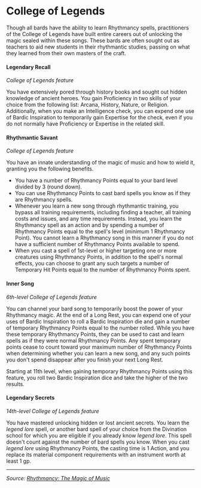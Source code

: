 # College of Legends

Though all bards have the ability to learn Rhythmancy spells, practitioners of the College of Legends have built entire careers out of unlocking the magic sealed within these songs. These bards are often sought out as teachers to aid new students in their rhythmantic studies, passing on what they learned from their own masters of the craft.

#### Legendary Recall

_College of Legends feature_

You have extensively pored through history books and sought out hidden knowledge of ancient heroes. You gain Proficiency in two skills of your choice from the following list: Arcana, History, Nature, or Religion. Additionally, when you make an Intelligence check, you can expend one use of Bardic Inspiration to temporarily gain Expertise for the check, even if you do not normally have Proficiency or Expertise in the related skill.

#### Rhythmantic Savant

_College of Legends feature_

You have an innate understanding of the magic of music and how to wield it, granting you the following benefits.

- You have a number of Rhythmancy Points equal to your bard level divided by 3 (round down).
- You can use Rhythmancy Points to cast bard spells you know as if they are Rhythmancy spells.
- Whenever you learn a new song through rhythmantic training, you bypass all training requirements, including finding a teacher, all training costs and issues, and any time requirements. Instead, you learn the Rhythmancy spell as an action and by spending a number of Rhythmancy Points equal to the spell's level (minimum 1 Rhythmancy Point). You cannot learn a Rhythmancy song in this manner if you do not have a sufficient number of Rhythmancy Points available to spend.
- When you cast a spell of 1st-level or higher targeting one or more creatures using Rhythmancy Points, in addition to the spell's normal effects, you can choose to grant any such targets a number of Temporary Hit Points equal to the number of Rhythmancy Points spent.

#### Inner Song

_6th-level College of Legends feature_

You can channel your bard song to temporarily boost the power of your Rhythmancy magic. At the end of a Long Rest, you can expend one of your uses of Bardic Inspiration to roll a Bardic Inspiration die and gain a number of temporary Rhythmancy Points equal to the number rolled. While you have these temporary Rhythmancy Points, they can be used to cast and learn spells as if they were normal Rhythmancy Points. Any spent temporary points cease to count toward your maximum number of Rhythmancy Points when determining whether you can learn a new song, and any such points you don't spend disappear after you finish your next Long Rest.

Starting at 11th level, when gaining temporary Rhythmancy Points using this feature, you roll two Bardic Inspiration dice and take the higher of the two results.

#### Legendary Secrets

_14th-level College of Legends feature_

You have mastered unlocking hidden or lost ancient secrets. You learn the _legend lore_ spell, or another bard spell of your choice from the Divination school for which you are eligible if you already know _legend lore_. This spell doesn't count against the number of bard spells you know. When you cast _legend lore_ using Rhythmancy Points, the casting time is 1 Action, and you replace its material component requirements with an instrument worth at least 1 gp.

---

_Source: [Rhythmancy: The Magic of Music](https://github.com/mpanighetti/dnd5e-rhythmancy)_
